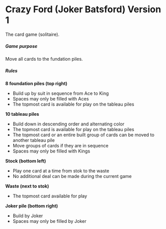 # Crazy Ford (Joker Batsford) Version 1
The card game (solitaire).

<h5>Game purpose</h5>
Move all cards to the fundation piles.

<h5>Rules</h5>
<b>8 foundation piles (top right)</b>
<ul type="disc">
  <li>Build up by suit in sequence from Ace to King</li>
  <li>Spaces may only be filled with Aces</li>
  <li>The topmost card is available for play on the tableau piles</li>
</ul> 

<b>10 tableau piles</b>
<ul type="disc">
  <li>Build down in descending order and alternating color</li>
  <li>The topmost card is available for play on the tableau piles</li>
  <li>The topmost card or an entire built group of cards can be moved to another tableau pile</li>
  <li>Move groups of cards if they are in sequence</li>
  <li>Spaces may only be filled with Kings</li>
</ul>

<b>Stock (bottom left)</b>
<ul type="disc">
  <li>Play one card at a time from stok to the waste</li>
  <li>No additional deal can be made during the current game</li>
</ul>

<b>Waste (next to stok)</b>
<ul type="disc">
  <li>The topmost card available for play</li>
</ul>

<b>Joker pile (bottom right)</b>
<ul type="disc">
  <li>Build by Joker</li>
  <li>Spaces may only be filled by Joker</li>
</ul>
